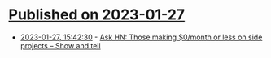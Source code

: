 # [Published on 2023-01-27](index.md)

* [2023-01-27, 15:42:30](https://news.ycombinator.com/item?id=34547265) - [Ask HN: Those making $0/month or less on side projects – Show and tell](https://news.ycombinator.com/item?id=34547265)
